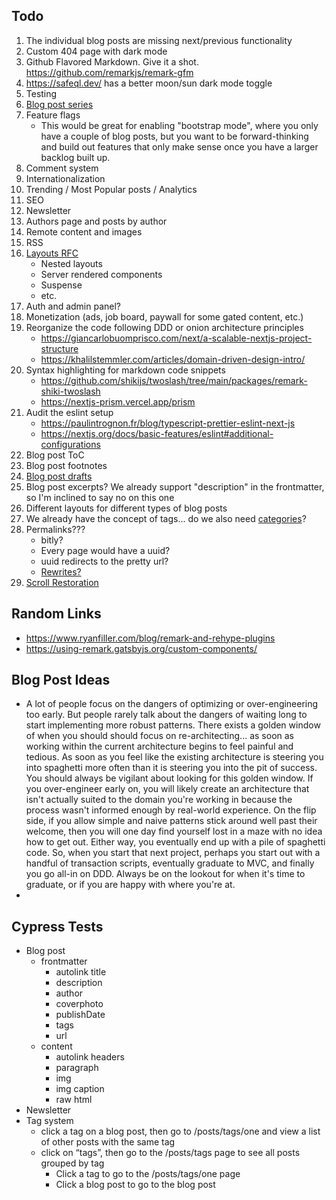 ## Todo

1. The individual blog posts are missing next/previous functionality
2. Custom 404 page with dark mode
3. Github Flavored Markdown. Give it a shot. https://github.com/remarkjs/remark-gfm
4. https://safeql.dev/ has a better moon/sun dark mode toggle
5. Testing
6. [Blog post series](https://dev.to/kallmanation/dev-to-writing-making-a-series-3h79)
7. Feature flags
   - This would be great for enabling "bootstrap mode", where you only have a couple of blog posts,
     but you want to be forward-thinking and build out features that only make sense once you have a
     larger backlog built up.
8. Comment system
9. Internationalization
10. Trending / Most Popular posts / Analytics
11. SEO
12. Newsletter
13. Authors page and posts by author
14. Remote content and images
15. RSS
16. [Layouts RFC](https://nextjs.org/blog/layouts-rfc)
    - Nested layouts
    - Server rendered components
    - Suspense
    - etc.
17. Auth and admin panel?
18. Monetization (ads, job board, paywall for some gated content, etc.)
19. Reorganize the code following DDD or onion architecture principles
    - https://giancarlobuomprisco.com/next/a-scalable-nextjs-project-structure
    - https://khalilstemmler.com/articles/domain-driven-design-intro/
20. Syntax highlighting for markdown code snippets
    - https://github.com/shikijs/twoslash/tree/main/packages/remark-shiki-twoslash
    - https://nextjs-prism.vercel.app/prism
21. Audit the eslint setup
    - https://paulintrognon.fr/blog/typescript-prettier-eslint-next-js
    - https://nextjs.org/docs/basic-features/eslint#additional-configurations
22. Blog post ToC
23. Blog post footnotes
24. [Blog post drafts](https://jekyllrb.com/docs/posts/#drafts)
25. Blog post excerpts? We already support "description" in the frontmatter, so I'm inclined to say no on this one
26. Different layouts for different types of blog posts
27. We already have the concept of tags... do we also need [categories](https://jekyllrb.com/docs/posts/#categories)?
28. Permalinks???
    - bitly?
    - Every page would have a uuid?
    - uuid redirects to the pretty url?
    - [Rewrites?](https://nextjs.org/docs/api-reference/next.config.js/rewrites)
29. [Scroll Restoration](https://mmazzarolo.com/blog/2021-04-10-nextjs-scroll-restoration/)

## Random Links

- https://www.ryanfiller.com/blog/remark-and-rehype-plugins
- https://using-remark.gatsbyjs.org/custom-components/

## Blog Post Ideas

- A lot of people focus on the dangers of optimizing or over-engineering too early. But people rarely talk about the dangers of waiting long to start implementing more robust patterns. There exists a golden window of when you should should focus on re-architecting... as soon as working within the current architecture begins to feel painful and tedious. As soon as you feel like the existing architecture is steering you into spaghetti more often than it is steering you into the pit of success. You should always be vigilant about looking for this golden window. If you over-engineer early on, you will likely create an architecture that isn't actually suited to the domain you're working in because the process wasn't informed enough by real-world experience. On the flip side, if you allow simple and naive patterns stick around well past their welcome, then you will one day find yourself lost in a maze with no idea how to get out. Either way, you eventually end up with a pile of spaghetti code. So, when you start that next project, perhaps you start out with a handful of transaction scripts, eventually graduate to MVC, and finally you go all-in on DDD. Always be on the lookout for when it's time to graduate, or if you are happy with where you're at.
-

## Cypress Tests

- Blog post
  - frontmatter
    - autolink title
    - description
    - author
    - coverphoto
    - publishDate
    - tags
    - url
  - content
    - autolink headers
    - paragraph
    - img
    - img caption
    - raw html
- Newsletter
- Tag system
  - click a tag on a blog post, then go to /posts/tags/one and view a list of other posts with the same tag
  - click on “tags”, then go to the /posts/tags page to see all posts grouped by tag
    - Click a tag to go to the /posts/tags/one page
    - Click a blog post to go to the blog post
